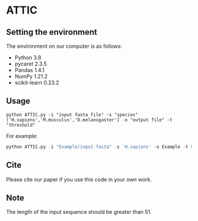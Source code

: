 # ATTIC

## Setting the environment

The environment on our computer is as follows:
* Python 3.8
* pycaret 2.3.5
* Pandas 1.4.1
* NumPy 1.21.2
* scikit-learn 0.23.2

## Usage

```
python ATTIC.py -i "input fasta file" -s "species" ['H.sapiens','M.musculus','D.melanogaster'] -o "output file" -t "threshold"
```

For example:
```python
python ATTIC.py -i "Example/input.fasta" -s 'H.sapiens' -o Example -t 0.5
```
## Cite

Please cite our paper if you use this code in your own work.

## Note
The length of the input sequence should be greater than 51.
